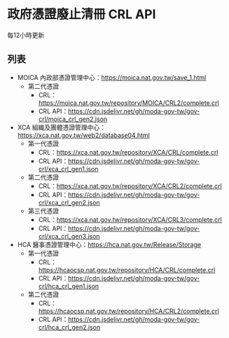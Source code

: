# 政府憑證廢止清冊 CRL API
每12小時更新

## 列表
- MOICA 內政部憑證管理中心：https://moica.nat.gov.tw/save_1.html
  - 第二代憑證
    - CRL：https://moica.nat.gov.tw/repository/MOICA/CRL2/complete.crl
    - CRL API：https://cdn.jsdelivr.net/gh/moda-gov-tw/gov-crl/moica_crl_gen2.json
- XCA 組織及團體憑證管理中心：https://xca.nat.gov.tw/web2/database04.html
  - 第一代憑證
    - CRL：https://xca.nat.gov.tw/repository/XCA/CRL/complete.crl
    - CRL API：https://cdn.jsdelivr.net/gh/moda-gov-tw/gov-crl/xca_crl_gen1.json
  - 第二代憑證
    - CRL：https://xca.nat.gov.tw/repository/XCA/CRL2/complete.crl
    - CRL API：https://cdn.jsdelivr.net/gh/moda-gov-tw/gov-crl/xca_crl_gen2.json
  - 第三代憑證
    - CRL：https://xca.nat.gov.tw/repository/XCA/CRL3/complete.crl
    - CRL API：https://cdn.jsdelivr.net/gh/moda-gov-tw/gov-crl/xca_crl_gen3.json
- HCA 醫事憑證管理中心：https://hca.nat.gov.tw/Release/Storage
  - 第一代憑證
    - CRL：https://hcaocsp.nat.gov.tw/repository/HCA/CRL/complete.crl
    - CRL API：https://cdn.jsdelivr.net/gh/moda-gov-tw/gov-crl/hca_crl_gen1.json
  - 第二代憑證
    - CRL：https://hcaocsp.nat.gov.tw/repository/HCA/CRL2/complete.crl
    - CRL API：https://cdn.jsdelivr.net/gh/moda-gov-tw/gov-crl/hca_crl_gen2.json
